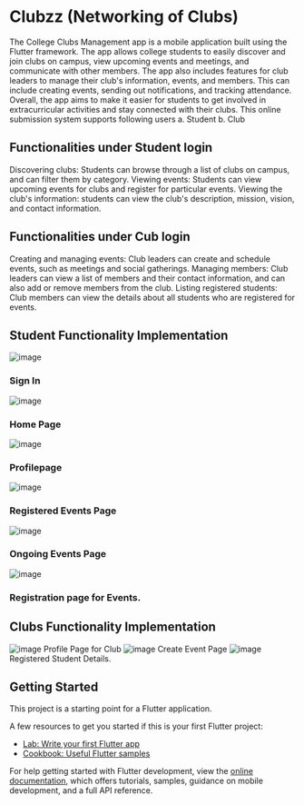 # Clubzz (Networking of Clubs)
The College Clubs Management app is a mobile application built using the Flutter framework. The app allows college students to easily discover and join clubs on campus, view upcoming events and meetings, and communicate with other members. The app also includes features for club leaders to manage their club's information, events, and members. This can include creating events, sending out notifications, and tracking attendance. Overall, the app aims to make it easier for students to get involved in extracurricular activities and stay connected with their clubs.
This online submission system supports following users
a. Student
b. Club 

## Functionalities under Student login
Discovering clubs: Students can browse through a list of clubs on campus, and can filter them by category.
Viewing events: Students can view upcoming events for clubs and register for particular events.
Viewing the club's information: students can view the club's description, mission, vision, and contact information.

## Functionalities under Cub login
Creating and managing events: Club leaders can create and schedule events, such as meetings and social gatherings.
Managing members: Club leaders can view a list of members and their contact information, and can also add or remove members from the club.
Listing registered students: Club members can view the details about all students who are registered for events.

## Student Functionality Implementation
![image](https://github.com/Nagaraj-Sunagar/Clubzz/assets/93957959/1c3ab561-15e6-451a-8078-9673aa57b97d) 
### Sign In
![image](https://github.com/Nagaraj-Sunagar/Clubzz/assets/93957959/fcd3377f-9906-4647-8471-fa8c030b9c24) 
### Home Page
![image](https://github.com/Nagaraj-Sunagar/Clubzz/assets/93957959/d45b563a-d42c-4622-a815-311176aa652f) 
### Profilepage
![image](https://github.com/Nagaraj-Sunagar/Clubzz/assets/93957959/eecc45ed-1f53-4a74-be0e-612486e59cf9) 
### Registered Events Page
![image](https://github.com/Nagaraj-Sunagar/Clubzz/assets/93957959/431034bb-8d5e-450b-ab2c-3195ae37d1d3) 
### Ongoing Events Page
![image](https://github.com/Nagaraj-Sunagar/Clubzz/assets/93957959/2c24c2e2-77e0-4ce2-aeb7-b6b60b57126f) 
### Registration page for Events.


## Clubs Functionality Implementation
![image](https://github.com/Nagaraj-Sunagar/Clubzz/assets/93957959/5b5856ad-ff04-410f-a8a8-b40d5259001f) 
Profile Page for Club
![image](https://github.com/Nagaraj-Sunagar/Clubzz/assets/93957959/4743a79e-8722-4c3d-8df2-c84dfc087884) 
Create Event Page
![image](https://github.com/Nagaraj-Sunagar/Clubzz/assets/93957959/66305630-f3c2-4343-bcbf-991d7f56ab7a) 
Registered Student Details.

## Getting Started

This project is a starting point for a Flutter application.

A few resources to get you started if this is your first Flutter project:

- [Lab: Write your first Flutter app](https://docs.flutter.dev/get-started/codelab)
- [Cookbook: Useful Flutter samples](https://docs.flutter.dev/cookbook)

For help getting started with Flutter development, view the
[online documentation](https://docs.flutter.dev/), which offers tutorials,
samples, guidance on mobile development, and a full API reference.
